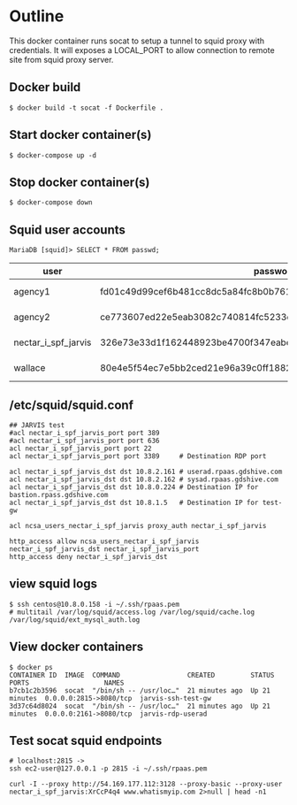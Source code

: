 # Outline
This docker container runs socat to setup a tunnel to squid proxy with credentials.
It will exposes a LOCAL_PORT to allow connection to remote site from squid proxy server.

## Docker build
```
$ docker build -t socat -f Dockerfile .
```

## Start docker container(s)
```
$ docker-compose up -d
```

## Stop docker container(s)
```
$ docker-compose down
```

## Squid user accounts
```
MariaDB [squid]> SELECT * FROM passwd;
```
| user                | password                                                         | enabled | fullname      | comment  |
|---------------------|------------------------------------------------------------------|---------|---------------|----------|
| agency1             | fd01c49d99cef6b481cc8dc5a84fc8b0b7612d7789d457fc262956d73b2739fd |       1 | Agency 1 User | pass1234 |
| agency2             | ce773607ed22e5eab3082c740814fc5233d6f9e0062a5d7434a53f85a497977b |       1 | Agency 2 User | pass1234 |
| nectar_i_spf_jarvis | 326e73e33d1f162448923be4700f347eabe083e8de0338293efe3f9cdab9ba81 |       1 | JARVIS User   | XrCcP4q4 |
| wallace             | 80e4e5f54ec7e5bb2ced21e96a39c0ff1882f95649cc69e5762cbdeff5f05241 |       1 | Wallace User  | pass1234 |

## /etc/squid/squid.conf
```
## JARVIS test
#acl nectar_i_spf_jarvis_port port 389
#acl nectar_i_spf_jarvis_port port 636
acl nectar_i_spf_jarvis_port port 22
acl nectar_i_spf_jarvis_port port 3389     # Destination RDP port

acl nectar_i_spf_jarvis_dst dst 10.8.2.161 # userad.rpaas.gdshive.com
acl nectar_i_spf_jarvis_dst dst 10.8.2.162 # sysad.rpaas.gdshive.com
acl nectar_i_spf_jarvis_dst dst 10.8.0.224 # Destination IP for bastion.rpass.gdshive.com
acl nectar_i_spf_jarvis_dst dst 10.8.1.5   # Destination IP for test-gw

acl ncsa_users_nectar_i_spf_jarvis proxy_auth nectar_i_spf_jarvis

http_access allow ncsa_users_nectar_i_spf_jarvis nectar_i_spf_jarvis_dst nectar_i_spf_jarvis_port
http_access deny nectar_i_spf_jarvis_dst
```

## view squid logs
```
$ ssh centos@10.8.0.158 -i ~/.ssh/rpaas.pem
# multitail /var/log/squid/access.log /var/log/squid/cache.log /var/log/squid/ext_mysql_auth.log
```

## View docker containers
```
$ docker ps
CONTAINER ID  IMAGE  COMMAND                 CREATED         STATUS         PORTS                   NAMES
b7cb1c2b3596  socat  "/bin/sh -- /usr/loc…"  21 minutes ago  Up 21 minutes  0.0.0.0:2815->8080/tcp  jarvis-ssh-test-gw
3d37c64d8024  socat  "/bin/sh -- /usr/loc…"  21 minutes ago  Up 21 minutes  0.0.0.0:2161->8080/tcp  jarvis-rdp-userad
```

## Test socat squid endpoints

```
# localhost:2815 ->
ssh ec2-user@127.0.0.1 -p 2815 -i ~/.ssh/rpaas.pem
```
```
curl -I --proxy http://54.169.177.112:3128 --proxy-basic --proxy-user nectar_i_spf_jarvis:XrCcP4q4 www.whatismyip.com 2>null | head -n1
```

